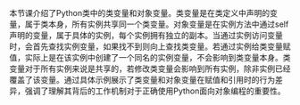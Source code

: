 本节课介绍了Python类中的类变量和对象变量。类变量是在类定义中声明的变量，属于类本身，所有实例共享同一个类变量。对象变量是在实例方法中通过self声明的变量，属于具体的实例，每个实例拥有独立的副本。当通过实例访问变量时，会首先查找实例变量，如果找不到则向上查找类变量。若通过实例给类变量赋值，实际上是在该实例中创建了一个同名的实例变量，不会影响到类变量本身。类变量对于所有实例来说是共享的，若修改类变量会影响到所有实例，除非实例已经覆盖了该变量。通过具体示例展示了类变量和对象变量在赋值和引用时的行为差异，强调了理解其背后的工作机制对于正确使用Python面向对象编程的重要性。
